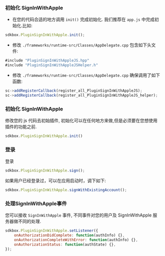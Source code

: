 ### 初始化 SignInWithApple
* 在您的代码合适的地方调用 `init()` 完成初始化. 我们推荐在 `app.js` 中完成初始化.比如:
```javascript
sdkbox.PluginSignInWithApple.init();
```

* 修改 `./frameworks/runtime-src/Classes/AppDelegate.cpp` 包含如下头文件:
```javascript
#include "PluginSignInWithAppleJS.hpp"
#include "PluginSignInWithAppleJSHelper.h"
```

* 修改 `./frameworks/runtime-src/Classes/AppDelegate.cpp` 确保调用了如下函数:
```javascript
sc->addRegisterCallback(register_all_PluginSignInWithAppleJS);
sc->addRegisterCallback(register_all_PluginSignInWithAppleJS_helper);
```

### 初始化 SignInWithApple
修改您的 js 代码去初始插件, 初始化可以在任何地方来做,但是必须要在您想使用插件的功能之前.
```javascript
sdkbox.PluginSignInWithApple.init()
```

### 登录

登录

```javascript
sdkbox.PluginSignInWithApple.sign();
```

如果用户已经登录过，可以在应用启动时，调下如下:

```javascript
sdkbox.PluginSignInWithApple.signWithExistingAccount();
```

### 处理SignInWithApple事件
您可以接收 `SignInWithApple` 事件, 不同事件对您的用户及 SignInWithApple 服务器做不同的处理.

```javascript
sdkbox.PluginSignInWithApple.setListener({
    onAuthorizationDidComplete: function(authInfo) {},
    onAuthorizationCompleteWithError: function(authInfo) {},
    onAuthorizationStatus: function(authState) {},
});
```
